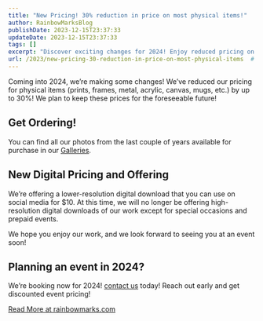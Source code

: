 ```yaml
---
title: "New Pricing! 30% reduction in price on most physical items!"
author: RainbowMarksBlog
publishDate: 2023-12-15T23:37:33
updateDate: 2023-12-15T23:37:33
tags: []
excerpt: "Discover exciting changes for 2024! Enjoy reduced pricing on prints & digital downloads. Book your event with us now for exclusive discounts! Read more at rainbowmarks.com"
url: /2023/new-pricing-30-reduction-in-price-on-most-physical-items  # Use the generated URL with year
---
```

<p>Coming into 2024, we’re making some changes! We’ve reduced our pricing for physical items (prints, frames, metal, acrylic, canvas, mugs, etc.) by up to 30%! We plan to keep these prices for the foreseeable future!</p>  <h2 id="get-ordering">Get Ordering!</h2> <p>You can find all our photos from the last couple of years available for purchase in our <a href="https://photos.rainbowmarks.com/">Galleries</a>.</p>  <h2 id="new-digital-pricing-and-offering">New Digital Pricing and Offering</h2> <p>We’re offering a lower-resolution digital download that you can use on social media for $10. At this time, we will no longer be offering high-resolution digital downloads of our work except for special occasions and prepaid events.</p>  <p>We hope you enjoy our work, and we look forward to seeing you at an event soon!</p>  <h2 id="planning-an-event-in-2024">Planning an event in 2024?</h2> <p>We’re booking now for 2024! <a href="https://www.chrishammond.com/contact">contact us</a> today! Reach out early and get discounted event pricing!</p> <a href="https://rainbowmarks.com/Events/2023/12/HolidayPrices">Read More at rainbowmarks.com</a>


